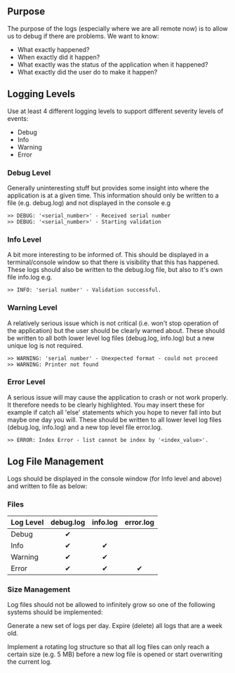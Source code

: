 ## Purpose

The purpose of the logs (especially where we are all remote now) is to allow us to debug if there are problems. We want to know:

- What exactly happened?
- When exactly did it happen?
- What exactly was the status of the application when it happened?
- What exactly did the user do to make it happen?

## Logging Levels

Use at least 4 different logging levels to support different severity levels of events:

- Debug
- Info
- Warning
- Error

### Debug Level

Generally uninteresting stuff but provides some insight into where the application is at a given time. This information should only be written to a file (e.g. debug.log) and not displayed in the console e.g

``` console
>> DEBUG: '<serial_number>' - Received serial number
>> DEBUG: '<serial_number>' - Starting validation
```

### Info Level

A bit more interesting to be informed of. This should be displayed in a terminal/console window so that there is visibility that this has happened. These logs should also be written to the debug.log file, but also to it's own file info.log e.g.

``` console
>> INFO: 'serial number' - Validation successful.
```

### Warning Level

A relatively serious issue which is not critical (i.e. won't stop operation of the application) but the user should be clearly warned about. These should be written to all both lower level log files (debug.log, info.log) but a new unique log is not required.

``` console
>> WARNING: 'serial number' - Unexpected format - could not proceed
>> WARNING: Printer not found
```

### Error Level

A serious issue will may cause the application to crash or not work properly. It therefore needs to be clearly highlighted. You may insert these for example if catch all 'else' statements which you hope to never fall into but maybe one day you will. These should be written to all lower level log files (debug.log, info.log) and a new top level file error.log.

``` console
>> ERROR: Index Error - list cannot be index by '<index_value>'.
```

## Log File Management

Logs should be displayed in the console window (for Info level and above) and written to file as below:

### Files

| Log Level | debug.log | info.log | error.log
| :-------- | :-------: | :------: | :-------:
| Debug     | ✔ |   |
| Info      | ✔ | ✔ |
| Warning   | ✔ | ✔ |
| Error     | ✔ | ✔ | ✔

### Size Management

Log files should not be allowed to infinitely grow so one of the following systems should be implemented:

Generate a new set of logs per day. Expire (delete) all logs that are a week old.

Implement a rotating log structure so that all log files can only reach a certain size (e.g. 5 MB) before a new log file is opened or start overwriting the current log.
